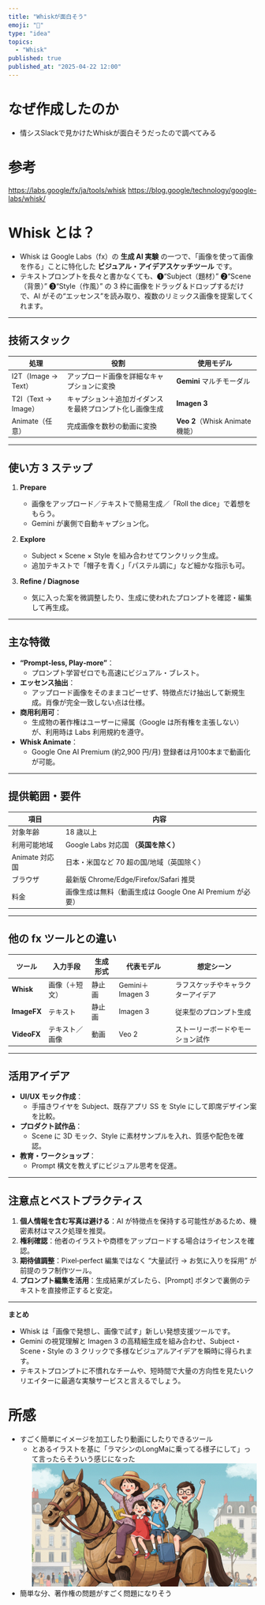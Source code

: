 ```yaml
---
title: "Whiskが面白そう"
emoji: "🦆"
type: "idea"
topics:
  - "Whisk"
published: true
published_at: "2025-04-22 12:00"
---
```


# なぜ作成したのか

- 情シスSlackで見かけたWhiskが面白そうだったので調べてみる

# 参考
https://labs.google/fx/ja/tools/whisk
https://blog.google/technology/google-labs/whisk/

# Whisk とは？  
- Whisk は Google Labs（fx）の **生成 AI 実験** の一つで、「画像を使って画像を作る」ことに特化した **ビジュアル・アイデアスケッチツール** です。
- テキストプロンプトを長々と書かなくても、❶“Subject（題材）” ❷“Scene（背景）” ❸“Style（作風）” の 3 枠に画像をドラッグ＆ドロップするだけで、AI がその“エッセンス”を読み取り、複数のリミックス画像を提案してくれます。

---

## 技術スタック
| 処理 | 役割 | 使用モデル |
|------|------|------------|
| I2T（Image → Text） | アップロード画像を詳細なキャプションに変換 | **Gemini** マルチモーダル  |
| T2I（Text → Image） | キャプション＋追加ガイダンスを最終プロンプト化し画像生成 | **Imagen 3**  |
| Animate（任意） | 完成画像を数秒の動画に変換 | **Veo 2**（Whisk Animate 機能） |

---

## 使い方 3 ステップ
1. **Prepare**  
   - 画像をアップロード／テキストで簡易生成／「Roll the dice」で着想をもらう。  
   - Gemini が裏側で自動キャプション化。

2. **Explore**  
   - Subject × Scene × Style を組み合わせてワンクリック生成。  
   - 追加テキストで「帽子を青く」「パステル調に」など細かな指示も可。

3. **Refine / Diagnose**  
   - 気に入った案を微調整したり、生成に使われたプロンプトを確認・編集して再生成。

---

## 主な特徴
- **“Prompt‑less, Play‑more”**：
  - プロンプト学習ゼロでも高速にビジュアル・ブレスト。  
- **エッセンス抽出**：
  - アップロード画像をそのままコピーせず、特徴点だけ抽出して新規生成。肖像が完全一致しない点は仕様。
- **商用利用可**：
  - 生成物の著作権はユーザーに帰属（Google は所有権を主張しない）が、利用時は Labs 利用規約を遵守。 
- **Whisk Animate**：
  - Google One AI Premium (約2,900 円/月) 登録者は月100本まで動画化が可能。

---

## 提供範囲・要件
| 項目 | 内容 |
|------|------|
| 対象年齢 | 18 歳以上 |
| 利用可能地域 | Google Labs 対応国 **（英国を除く）**  |
| Animate 対応国 | 日本・米国など 70 超の国/地域（英国除く）  |
| ブラウザ | 最新版 Chrome/Edge/Firefox/Safari 推奨 |
| 料金 | 画像生成は無料（動画生成は Google One AI Premium が必要） |

---

## 他の fx ツールとの違い
| ツール | 入力手段 | 生成形式 | 代表モデル | 想定シーン |
|--------|---------|---------|-----------|-----------|
| **Whisk** | 画像（＋短文） | 静止画 | Gemini＋Imagen 3 | ラフスケッチやキャラクターアイデア |
| **ImageFX** | テキスト | 静止画 | Imagen 3 | 従来型のプロンプト生成 |
| **VideoFX** | テキスト／画像 | 動画 | Veo 2 | ストーリーボードやモーション試作 |

---

## 活用アイデア
- **UI/UX モック作成**：
  - 手描きワイヤを Subject、既存アプリ SS を Style にして即席デザイン案を比較。
- **プロダクト試作品**：
  - Scene に 3D モック、Style に素材サンプルを入れ、質感や配色を確認。
- **教育・ワークショップ**：
  - Prompt 構文を教えずにビジュアル思考を促進。  

---

## 注意点とベストプラクティス
1. **個人情報を含む写真は避ける**：AI が特徴点を保持する可能性があるため、機密素材はマスク処理を推奨。  
2. **権利確認**：他者のイラストや商標をアップロードする場合はライセンスを確認。  
3. **期待値調整**：Pixel‑perfect 編集ではなく “大量試行 → お気に入りを採用” が前提のラフ制作ツール。  
4. **プロンプト編集を活用**：生成結果がズレたら、[Prompt] ボタンで裏側のテキストを直接修正すると安定。

---

**まとめ**  
- Whisk は「画像で発想し、画像で試す」新しい発想支援ツールです。
- Gemini の視覚理解と Imagen 3 の高精細生成を組み合わせ、Subject・Scene・Style の 3 クリックで多様なビジュアルアイデアを瞬時に得られます。
- テキストプロンプトに不慣れなチームや、短時間で大量の方向性を見たいクリエイターに最適な実験サービスと言えるでしょう。

# 所感
- すごく簡単にイメージを加工したり動画にしたりできるツール
  - とあるイラストを基に「ラマシンのLongMaに乗ってる様子にして」って言ったらそういう感じになった
  ![](/images/2025042200001/2025042201.png)
- 簡単な分、著作権の問題がすごく問題になりそう

